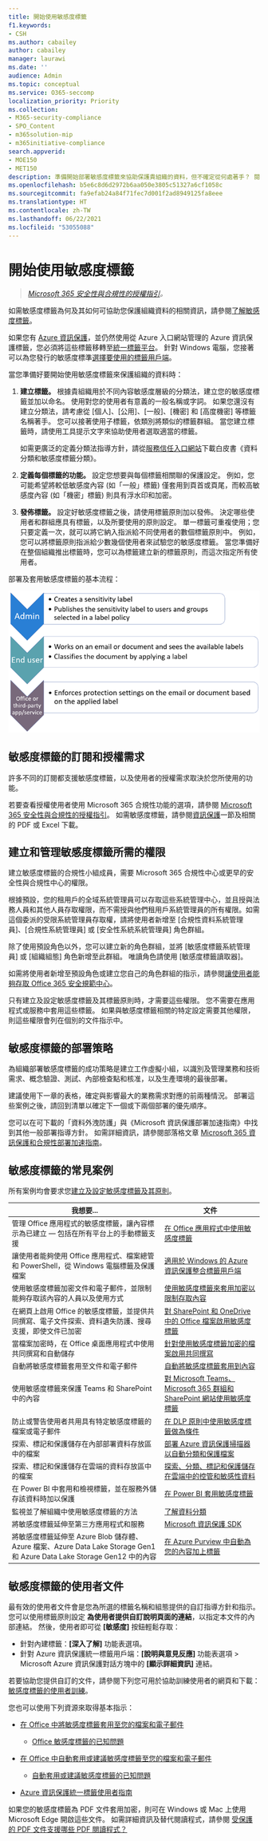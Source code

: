 ```yaml
---
title: 開始使用敏感度標籤
f1.keywords:
- CSH
ms.author: cabailey
author: cabailey
manager: laurawi
ms.date: ''
audience: Admin
ms.topic: conceptual
ms.service: O365-seccomp
localization_priority: Priority
ms.collection:
- M365-security-compliance
- SPO_Content
- m365solution-mip
- m365initiative-compliance
search.appverid:
- MOE150
- MET150
description: 準備開始部署敏感度標籤來協助保護貴組織的資料，但不確定從何處著手？ 閱讀一些實用的指導方針，以協助您開始套用標籤的旅程。
ms.openlocfilehash: b5e6c8d6d2972b6aa050e3805c51327a6cf1058c
ms.sourcegitcommit: fa9efab24a84f71fec7d001f2ad8949125fa8eee
ms.translationtype: HT
ms.contentlocale: zh-TW
ms.lasthandoff: 06/22/2021
ms.locfileid: "53055088"
---
```

# <a name="get-started-with-sensitivity-labels"></a>開始使用敏感度標籤

>*[Microsoft 365 安全性與合規性的授權指引](/office365/servicedescriptions/microsoft-365-service-descriptions/microsoft-365-tenantlevel-services-licensing-guidance/microsoft-365-security-compliance-licensing-guidance)。*

如需敏感度標籤為何及其如何可協助您保護組織資料的相關資訊，請參閱[了解敏感度標籤](sensitivity-labels.md)。

如果您有 [Azure 資訊保護](/azure/information-protection/what-is-information-protection)，並仍然使用從 Azure 入口網站管理的 Azure 資訊保護標籤，您必須將這些標籤移轉至[統一標籤平台](/azure/information-protection/faqs#how-can-i-determine-if-my-tenant-is-on-the-unified-labeling-platform)。 針對 Windows 電腦，您接著可以為您發行的敏感度標準[選擇要使用的標籤用戶端](/azure/information-protection/rms-client/use-client#choose-which-labeling-client-to-use-for-windows-computers)。

當您準備好要開始使用敏感度標籤來保護組織的資料時：

1. **建立標籤。** 根據貴組織用於不同內容敏感度層級的分類法，建立您的敏感度標籤並加以命名。 使用對您的使用者有意義的一般名稱或字詞。 如果您還沒有建立分類法，請考慮從 [個人]、[公用]、[一般]、[機密] 和 [高度機密] 等標籤名稱著手。 您可以接著使用子標籤，依類別將類似的標籤群組。 當您建立標籤時，請使用工具提示文字來協助使用者選取適當的標籤。
    
    如需更廣泛的定義分類法指導方針，請從[服務信任入口網站](https://aka.ms/DataClassificationWhitepaper)下載白皮書《資料分類和敏感度標籤分類》。

2. **定義每個標籤的功能。** 設定您想要與每個標籤相關聯的保護設定。 例如，您可能希望將較低敏感度內容 (如「一般」標籤) 僅套用到頁首或頁尾，而較高敏感度內容 (如「機密」標籤) 則具有浮水印和加密。

3. **發佈標籤。** 設定好敏感度標籤之後，請使用標籤原則加以發佈。 決定哪些使用者和群組應具有標籤，以及所要使用的原則設定。 單一標籤可重複使用；您只要定義一次，就可以將它納入指派給不同使用者的數個標籤原則中。 例如，您可以將標籤原則指派給少數幾個使用者來試驗您的敏感度標籤。 當您準備好在整個組織推出標籤時，您可以為標籤建立新的標籤原則，而這次指定所有使用者。

部署及套用敏感度標籤的基本流程：

![顯示敏感度標籤的工作流程圖](../media/Sensitivity-label-flow.png)

## <a name="subscription-and-licensing-requirements-for-sensitivity-labels"></a>敏感度標籤的訂閱和授權需求

許多不同的訂閱都支援敏感度標籤，以及使用者的授權需求取決於您所使用的功能。

若要查看授權使用者使用 Microsoft 365 合規性功能的選項，請參閱 [Microsoft 365 安全性與合規性的授權指引](/office365/servicedescriptions/microsoft-365-service-descriptions/microsoft-365-tenantlevel-services-licensing-guidance/microsoft-365-security-compliance-licensing-guidance)。 如需敏感度標籤，請參閱[資訊保護](/office365/servicedescriptions/microsoft-365-service-descriptions/microsoft-365-tenantlevel-services-licensing-guidance/microsoft-365-security-compliance-licensing-guidance#information-protection)一節及相關的 PDF 或 Excel 下載。

## <a name="permissions-required-to-create-and-manage-sensitivity-labels"></a>建立和管理敏感度標籤所需的權限

建立敏感度標籤的合規性小組成員，需要 Microsoft 365 合規性中心或更早的安全性與合規性中心的權限。 

根據預設，您的租用戶的全域系統管理員可以存取這些系統管理中心，並且授與法務人員和其他人員存取權限，而不需授與他們租用戶系統管理員的所有權限。如需這個委派的受限系統管理員存取權，請將使用者新增至 [合規性資料系統管理員]、[合規性系統管理員] 或 [安全性系統系統管理員] 角色群組。 

除了使用預設角色以外，您可以建立新的角色群組，並將 [敏感度標籤系統管理員] 或 [組織組態] 角色新增至此群組。 唯讀角色請使用 [敏感度標籤讀取器]。 

如需將使用者新增至預設角色或建立您自己的角色群組的指示，請參閱[讓使用者能夠存取 Office 365 安全規範中心](../security/office-365-security/grant-access-to-the-security-and-compliance-center.md)。

只有建立及設定敏感度標籤及其標籤原則時，才需要這些權限。 您不需要在應用程式或服務中套用這些標籤。 如果與敏感度標籤相關的特定設定需要其他權限，則這些權限會列在個別的文件指示中。

## <a name="deployment-strategy-for-sensitivity-labels"></a>敏感度標籤的部署策略
為組織部署敏感度標籤的成功策略是建立工作虛擬小組，以識別及管理業務和技術需求、概念驗證、測試、內部檢查點和核准，以及生產環境的最後部署。

建議使用下一章的表格，確定與影響最大的業務需求對應的前兩種情況。 部署這些案例之後，請回到清單以確定下一個或下兩個部署的優先順序。

您可以在可下載的「資料外洩防護」與《Microsoft 資訊保護部署加速指南》中找到其他一般部署指導方針。 如需詳細資訊，請參閱部落格文章 [Microsoft 365 資訊保護和合規性部署加速指南](https://techcommunity.microsoft.com/t5/microsoft-security-and/microsoft-365-information-protection-and-compliance-deployment/ba-p/2076404)。

## <a name="common-scenarios-for-sensitivity-labels"></a>敏感度標籤的常見案例

所有案例均會要求您[建立及設定敏感度標籤及其原則](create-sensitivity-labels.md)。

|我想要...|文件|
|----------------|---------------|
|管理 Office 應用程式的敏感度標籤，讓內容標示為已建立 — 包括在所有平台上的手動標籤支援 |[在 Office 應用程式中使用敏感度標籤](sensitivity-labels-office-apps.md)|
|讓使用者能夠使用 Office 應用程式、檔案總管和 PowerShell，從 Windows 電腦標籤及保護檔案|[適用於 Windows 的 Azure 資訊保護整合標籤用戶端](/azure/information-protection/rms-client/aip-clientv2)|
|使用敏感度標籤加密文件和電子郵件，並限制能夠存取該內容的人員以及使用方式 |[使用敏感度標籤來套用加密以限制存取內容](encryption-sensitivity-labels.md)|
|在網頁上啟用 Office 的敏感度標籤，並提供共同撰寫、電子文件探索、資料遺失防護、搜尋支援，即使文件已加密 | [對 SharePoint 和 OneDrive 中的 Office 檔案啟用敏感度標籤](sensitivity-labels-sharepoint-onedrive-files.md)
|當檔案加密時，在 Office 桌面應用程式中使用共同撰寫和自動儲存 | [針對使用敏感度標籤加密的檔案啟用共同撰寫](sensitivity-labels-coauthoring.md)
|自動將敏感度標籤套用至文件和電子郵件 | [自動將敏感度標籤套用到內容](apply-sensitivity-label-automatically.md)|
|使用敏感度標籤來保護 Teams 和 SharePoint 中的內容 |[對 Microsoft Teams、Microsoft 365 群組和 SharePoint 網站使用敏感度標籤](sensitivity-labels-teams-groups-sites.md)|
|防止或警告使用者共用具有特定敏感度標籤的檔案或電子郵件 |[在 DLP 原則中使用敏感度標籤做為條件](dlp-sensitivity-label-as-condition.md) |
|探索、標記和保護儲存在內部部署資料存放區中的檔案 |[部署 Azure 資訊保護掃描器以自動分類和保護檔案](/azure/information-protection/deploy-aip-scanner)|
|探索、標記和保護儲存在雲端的資料存放區中的檔案|[探索、分類、標記和保護儲存在雲端中的控管和敏感性資料](/cloud-app-security/best-practices#discover-classify-label-and-protect-regulated-and-sensitive-data-stored-in-the-cloud)|
|在 Power BI 中套用和檢視標籤，並在服務外儲存該資料時加以保護|[在 Power BI 套用敏感度標籤](/power-bi/admin/service-security-sensitivity-label-overview)|
|監視並了解組織中使用敏感度標籤的方法|[了解資料分類](data-classification-overview.md)|
|將敏感度標籤延伸至第三方應用程式和服務|[Microsoft 資訊保護 SDK](/information-protection/develop/overview#microsoft-information-protection-sdk)|
|將敏感度標籤延伸至 Azure Blob 儲存體、Azure 檔案、Azure Data Lake Storage Gen1 和 Azure Data Lake Storage Gen12 中的內容|[在 Azure Purview 中自動為您的內容加上標籤](/azure/purview/create-sensitivity-label) |


## <a name="end-user-documentation-for-sensitivity-labels"></a>敏感度標籤的使用者文件

最有效的使用者文件會是您為所選的標籤名稱和組態提供的自訂指導方針和指示。 您可以使用標籤原則設定 **為使用者提供自訂說明頁面的連結**，以指定本文件的內部連結。 然後，使用者即可從 **[敏感度]** 按鈕輕鬆存取：

- 針對內建標籤：**[深入了解]** 功能表選項。
- 針對 Azure 資訊保護統一標籤用戶端：**[說明與意見反應]** 功能表選項 > Microsoft Azure 資訊保護對話方塊中的 **[顯示詳細資訊]** 連結。

若要協助您提供自訂的文件，請參閱下列您可用於協助訓練使用者的網頁和下載：[敏感度標籤的使用者訓練](https://microsoft.github.io/ComplianceCxE/enduser/sensitivity/)。 

您也可以使用下列資源來取得基本指示：

- [在 Office 中將敏感度標籤套用至您的檔案和電子郵件](https://support.microsoft.com/zh-TW/office/apply-sensitivity-labels-to-your-files-and-email-in-office-2f96e7cd-d5a4-403b-8bd7-4cc636bae0f9)
    - [Office 敏感度標籤的已知問題](https://support.microsoft.com/zh-TW/office/known-issues-with-sensitivity-labels-in-office-b169d687-2bbd-4e21-a440-7da1b2743edc)

- [在 Office 中自動套用或建議敏感度標籤至您的檔案和電子郵件](https://support.office.com/article/automatically-apply-or-recommend-sensitivity-labels-to-your-files-and-emails-in-office-622e0d9c-f38c-470a-bcdb-9e90b24d71a1)
    - [自動套用或建議敏感度標籤的已知問題](https://support.office.com/article/known-issues-with-automatically-applying-or-recommending-sensitivity-labels-451698ae-311b-4d28-83aa-a839a66f6efc)

- [Azure 資訊保護統一標籤使用者指南](/azure/information-protection/rms-client/clientv2-user-guide)

如果您的敏感度標籤為 PDF 文件套用加密，則可在 Windows 或 Mac 上使用 Microsoft Edge 開啟這些文件。 如需詳細資訊及替代閱讀程式，請參閱 [受保護的 PDF 文件支援哪些 PDF 閱讀程式？](/azure/information-protection/rms-client/protected-pdf-readers#viewing-protected-pdfs-in-microsoft-edge-on-windows-or-mac)
